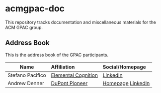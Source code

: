 # acmgpac-doc

This repository tracks documentation and miscellaneous materials for the ACM GPAC group. 

## Address Book 
This is the address book of the GPAC participants.

| Name                | Affiliation                                              | Social/Homepage                                                                        | 
| ------------------- |:---------------------------------------------------------|:---------------------------------------------------------------------------------------|
| Stefano Pacifico    | [Elemental Cognition](https://www.elementalcognition.com)| [LinkedIn](https://www.linkedin.com/in/stefanopacifico/)                               |
| Andrew Denner       | [DuPont Pioneer](http://www.pioneer.com/)                |  [Homepage](http://denner.co) [LinkedIn](https://www.linkedin.com/in/andrewdenner/)    |
